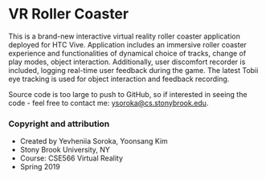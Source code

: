 # VR Roller Coaster
This is a brand-new interactive virtual reality roller coaster application deployed for HTC Vive. Application includes an immersive roller coaster experience and functionalities of dynamical choice of tracks, change of play modes, object interaction. Additionally, user discomfort recorder is included, logging real-time user feedback during the game. The latest Tobii eye tracking is used for object interaction and feedback recording.

Source code is too large to push to GitHub, so if interested in seeing the code - feel free to contact me: ysoroka@cs.stonybrook.edu.


### Copyright and attribution
- Created by Yevheniia Soroka, Yoonsang Kim
- Stony Brook University, NY
- Course: CSE566 Virtual Reality
- Spring 2019
